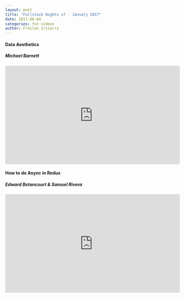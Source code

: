 ```yaml
---
layout: post
title: "Fullstack Nights v7 - January 2017"
date: 2017-06-04
categories: fsn videos
author: Froilan Irizarry
---
```


<div class="row top-bottom-buffer">
  <div class="col-lg-12 text-center">
    <h4>Data Aesthetics</h4>
    <h5>Michael Barnett</h5>
    <iframe width="560" height="315" src="https://www.youtube.com/embed/1QXIVkcGXLs" frameborder="0" allowfullscreen></iframe>
  </div>
</div>
<div class="row top-bottom-buffer">
  <div class="col-lg-12 text-center">
    <h4>How to do Async in Redux</h4>
    <h5>Edward Betancourt & Samuel Rivera</h5>
    <iframe width="560" height="315" src="https://www.youtube.com/embed/8nsA7djJ524" frameborder="0" allowfullscreen></iframe>
  </div>
</div>
